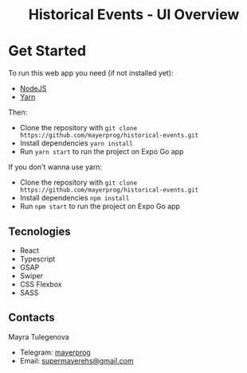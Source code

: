 <h1 align='center'>Historical Events - UI Overview</h1>

# Get Started

To run this web app you need (if not installed yet):

- [NodeJS](https://nodejs.org/en/)
- [Yarn](https://yarnpkg.com/)

Then:

- Clone the repository with `git clone https://github.com/mayerprog/historical-events.git`
- Install dependencies `yarn install`
- Run `yarn start` to run the project on Expo Go app

If you don't wanna use yarn:

- Clone the repository with `git clone https://github.com/mayerprog/historical-events.git`
- Install dependencies `npm install`
- Run `npm start` to run the project on Expo Go app

## Tecnologies

- React
- Typescript
- GSAP
- Swiper
- CSS Flexbox
- SASS

## Contacts

<p>Mayra Tulegenova</p>

- Telegram: [mayerprog](https://t.me/mayerprog)
- Email: [supermayerehs@gmail.com](supermayerehs@gmail.com)
